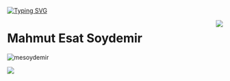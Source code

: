 [![Typing SVG](https://readme-typing-svg.herokuapp.com/?lines=Welcome+to+;My+GitHub+profile)](https://git.io/typing-svg)

<img align='right' src="https://github-readme-stats.vercel.app/api?username=mesoydemir&show_icons=true">

# Mahmut Esat Soydemir
<p align="left"> <img src="https://komarev.com/ghpvc/?username=mesoydemir" alt="mesoydemir" /> </p>

[![](https://img.shields.io/github/followers/mesoydemir?style=social)](https://www.github.com/mesoydemir)

